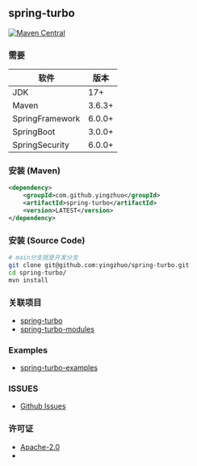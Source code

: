 ## spring-turbo

[![Maven Central](https://img.shields.io/maven-central/v/com.github.yingzhuo/spring-turbo.svg?label=Maven%20Central)](https://search.maven.org/search?q=g:%22com.github.yingzhuo%22%20AND%20a:%22spring-turbo%22)

### 需要

| 软件              | 版本     |
|-----------------|--------|
| JDK             | 17+    |
 | Maven           | 3.6.3+ |
| SpringFramework | 6.0.0+ |
| SpringBoot      | 3.0.0+ |
| SpringSecurity  | 6.0.0+ |
 
### 安装 (Maven)

```xml
<dependency>
    <groupId>com.github.yingzhuo</groupId>
    <artifactId>spring-turbo</artifactId>
    <version>LATEST</version>
</dependency>
```

### 安装 (Source Code)

```bash
# main分支就是开发分支
git clone git@github.com:yingzhuo/spring-turbo.git
cd spring-turbo/
mvn install
```

### 关联项目

* [spring-turbo](https://github.com/yingzhuo/spring-turbo)
* [spring-turbo-modules](https://github.com/yingzhuo/spring-turbo-modules)

### Examples

* [spring-turbo-examples](https://github.com/yingzhuo/spring-turbo-examples)

### ISSUES

* [Github Issues](https://github.com/yingzhuo/spring-turbo/issues)

### 许可证

* [Apache-2.0](./LICENSE.txt)
* 